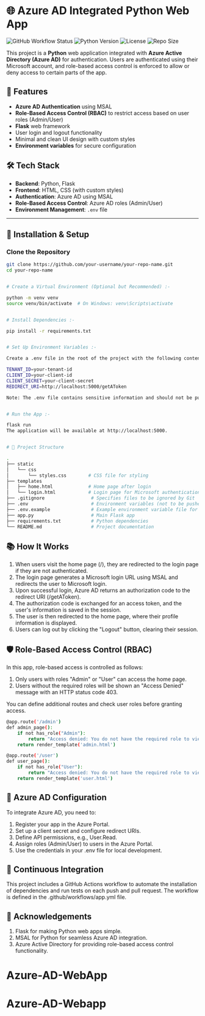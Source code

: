 # **🌐 Azure AD Integrated Python Web App**

![GitHub Workflow Status](https://img.shields.io/github/actions/workflow/status/theryb/Azure-AD/app.yml?branch=main) 
![Python Version](https://img.shields.io/badge/python-3.11%2B-blue)
![License](https://img.shields.io/github/license/theryb/Azure-AD)
![Repo Size](https://img.shields.io/github/repo-size/theryb/Azure-AD)

This project is a **Python** web application integrated with **Azure Active Directory (Azure AD)** for authentication. Users are authenticated using their Microsoft account, and role-based access control is enforced to allow or deny access to certain parts of the app.

## 🚀 Features

- **Azure AD Authentication** using MSAL
- **Role-Based Access Control (RBAC)** to restrict access based on user roles (Admin/User)
- **Flask** web framework
- User login and logout functionality
- Minimal and clean UI design with custom styles
- **Environment variables** for secure configuration

## 🛠️ Tech Stack

- **Backend**: Python, Flask
- **Frontend**: HTML, CSS (with custom styles)
- **Authentication**: Azure AD using MSAL
- **Role-Based Access Control**: Azure AD roles (Admin/User)
- **Environment Management**: `.env` file

---

## 📝 Installation & Setup

###  Clone the Repository

```bash
git clone https://github.com/your-username/your-repo-name.git
cd your-repo-name


# Create a Virtual Environment (Optional but Recommended) :-

python -m venv venv
source venv/bin/activate  # On Windows: venv\Scripts\activate


# Install Dependencies :-

pip install -r requirements.txt


# Set Up Environment Variables :-

Create a .env file in the root of the project with the following content:

TENANT_ID=your-tenant-id
CLIENT_ID=your-client-id
CLIENT_SECRET=your-client-secret
REDIRECT_URI=http://localhost:5000/getAToken

Note: The .env file contains sensitive information and should not be pushed to GitHub. Ensure that it is listed in your .gitignore file to prevent accidental commits.


# Run the App :-

flask run
The application will be available at http://localhost:5000.


# 📂 Project Structure 

.
├── static
│   └── css
│       └── styles.css        # CSS file for styling
├── templates
│   ├── home.html             # Home page after login
│   └── login.html            # Login page for Microsoft authentication
├── .gitignore                 # Specifies files to be ignored by Git
├── .env                       # Environment variables (not to be pushed)
├── .env.example               # Example environment variable file for reference
├── app.py                     # Main Flask app
├── requirements.txt           # Python dependencies
└── README.md                  # Project documentation

```


## 📚 How It Works 

1. When users visit the home page (/), they are redirected to the login page if they are not authenticated.
2. The login page generates a Microsoft login URL using MSAL and redirects the user to Microsoft login.
3. Upon successful login, Azure AD returns an authorization code to the redirect URI (/getAToken).
4. The authorization code is exchanged for an access token, and the user's information is saved in the session.
5. The user is then redirected to the home page, where their profile information is displayed.
6. Users can log out by clicking the "Logout" button, clearing their session.


## 🛡️ Role-Based Access Control (RBAC)

In this app, role-based access is controlled as follows:

1. Only users with roles "Admin" or "User" can access the home page.
2. Users without the required roles will be shown an "Access Denied" message with an HTTP status code 403.

You can define additional routes and check user roles before granting access.

```bash
@app.route('/admin')
def admin_page():
    if not has_role("Admin"):
        return "Access denied: You do not have the required role to view this page.", 403
    return render_template('admin.html')

@app.route('/user')
def user_page():
    if not has_role("User"):
        return "Access denied: You do not have the required role to view this page.", 403
    return render_template('user.html')
```

## 🔑 Azure AD Configuration 

To integrate Azure AD, you need to:

1. Register your app in the Azure Portal.
2. Set up a client secret and configure redirect URIs.
3. Define API permissions, e.g., User.Read.
4. Assign roles (Admin/User) to users in the Azure Portal.
5. Use the credentials in your .env file for local development.


## 🤖 Continuous Integration 

This project includes a GitHub Actions workflow to automate the installation of dependencies and run tests on each push and pull request. The workflow is defined in the .github/workflows/app.yml file.


## 🎉 Acknowledgements 

1. Flask for making Python web apps simple.
2. MSAL for Python for seamless Azure AD integration.
3. Azure Active Directory for providing role-based access control functionality.
# Azure-AD-WebApp
# Azure-AD-Webapp
